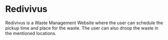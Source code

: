 # Redivivus
Redivivus is a Waste Management Website where the user can schedule the pickup time and place for the waste. The user can also droop the waste in the mentioned locations.
